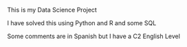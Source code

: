 This is my Data Science Project

I have solved this using Python and R and some SQL

Some comments are in Spanish but I have a C2 English Level
